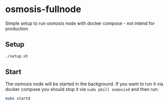 # osmosis-fullnode

Simple setup to run osmosis node with docker compose - not intend for production.

## Setup

```bash
./setup.sh
```

## Start

The osmosis node will be started in the background.
If you want to run it via docker compose you should stop it via `sudo pkill osmosisd` and then run: 

```bash
make startd
```
